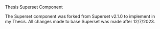 Thesis Superset Component

The Superset component was forked from Superset v2.1.0 to implement in my Thesis.
All changes made to base Superset was made after 12/7/2023.